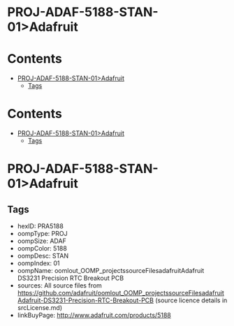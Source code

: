 
PROJ-ADAF-5188-STAN-01>Adafruit
===============================

Contents
========

* [PROJ-ADAF-5188-STAN-01>Adafruit](#proj-adaf-5188-stan-01adafruit)
	* [Tags](#tags)

Contents
========

* [PROJ-ADAF-5188-STAN-01>Adafruit](#proj-adaf-5188-stan-01adafruit)
	* [Tags](#tags)

# PROJ-ADAF-5188-STAN-01>Adafruit

## Tags

- hexID: PRA5188
- oompType: PROJ
- oompSize: ADAF
- oompColor: 5188
- oompDesc: STAN
- oompIndex: 01
- oompName: oomlout_OOMP_projectssourceFilesadafruitAdafruit DS3231 Precision RTC Breakout PCB
- sources: All source files from https://github.com/adafruit/oomlout_OOMP_projectssourceFilesadafruitAdafruit-DS3231-Precision-RTC-Breakout-PCB (source licence details in srcLicense.md)
- linkBuyPage: http://www.adafruit.com/products/5188
